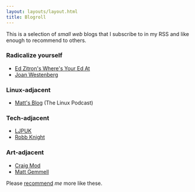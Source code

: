 ```yaml
---
layout: layouts/layout.html
title: Blogroll
---
```

This is a selection of *small web* blogs that I subscribe to in my RSS and like enough to recommend to others.

### Radicalize yourself
- [Ed Zitron's Where's Your Ed At](https://www.wheresyoured.at)
- [Joan Westenberg](https://www.joanwestenberg.com)

### Linux-adjacent
- [Matt's Blog](https://mtwb.blog) (The Linux Podcast)

### Tech-adjacent
- [LJPUK](https://ljpuk.net)
- [Robb Knight](https://rknight.me)

### Art-adjacent
- [Craig Mod](https://craigmod.com)
- [Matt Gemmell](https://mattgemmell.scot/blog/)

Please [recommend](https://mastodon.social/@caladan) *me* more like these.
